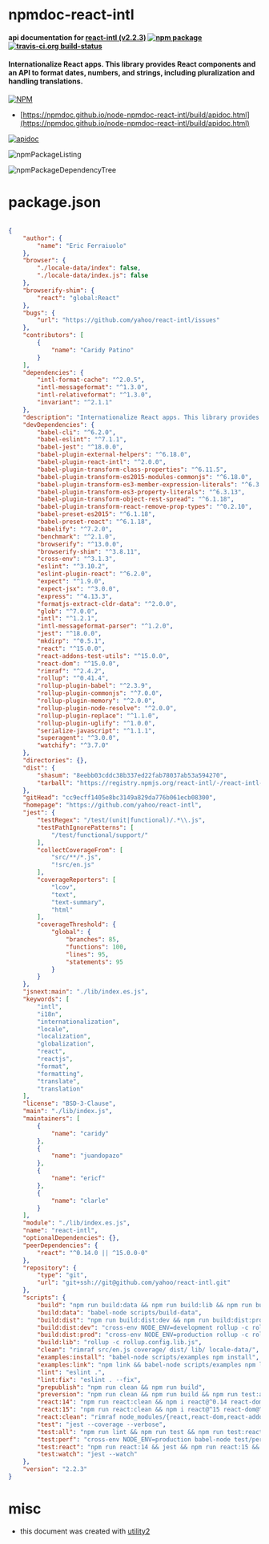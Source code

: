 # npmdoc-react-intl

#### api documentation for  [react-intl (v2.2.3)](https://github.com/yahoo/react-intl)  [![npm package](https://img.shields.io/npm/v/npmdoc-react-intl.svg?style=flat-square)](https://www.npmjs.org/package/npmdoc-react-intl) [![travis-ci.org build-status](https://api.travis-ci.org/npmdoc/node-npmdoc-react-intl.svg)](https://travis-ci.org/npmdoc/node-npmdoc-react-intl)

#### Internationalize React apps. This library provides React components and an API to format dates, numbers, and strings, including pluralization and handling translations.

[![NPM](https://nodei.co/npm/react-intl.png?downloads=true&downloadRank=true&stars=true)](https://www.npmjs.com/package/react-intl)

- [https://npmdoc.github.io/node-npmdoc-react-intl/build/apidoc.html](https://npmdoc.github.io/node-npmdoc-react-intl/build/apidoc.html)

[![apidoc](https://npmdoc.github.io/node-npmdoc-react-intl/build/screenCapture.buildCi.browser.%252Ftmp%252Fbuild%252Fapidoc.html.png)](https://npmdoc.github.io/node-npmdoc-react-intl/build/apidoc.html)

![npmPackageListing](https://npmdoc.github.io/node-npmdoc-react-intl/build/screenCapture.npmPackageListing.svg)

![npmPackageDependencyTree](https://npmdoc.github.io/node-npmdoc-react-intl/build/screenCapture.npmPackageDependencyTree.svg)



# package.json

```json

{
    "author": {
        "name": "Eric Ferraiuolo"
    },
    "browser": {
        "./locale-data/index": false,
        "./locale-data/index.js": false
    },
    "browserify-shim": {
        "react": "global:React"
    },
    "bugs": {
        "url": "https://github.com/yahoo/react-intl/issues"
    },
    "contributors": [
        {
            "name": "Caridy Patino"
        }
    ],
    "dependencies": {
        "intl-format-cache": "^2.0.5",
        "intl-messageformat": "^1.3.0",
        "intl-relativeformat": "^1.3.0",
        "invariant": "^2.1.1"
    },
    "description": "Internationalize React apps. This library provides React components and an API to format dates, numbers, and strings, including pluralization and handling translations.",
    "devDependencies": {
        "babel-cli": "^6.2.0",
        "babel-eslint": "^7.1.1",
        "babel-jest": "^18.0.0",
        "babel-plugin-external-helpers": "^6.18.0",
        "babel-plugin-react-intl": "^2.0.0",
        "babel-plugin-transform-class-properties": "^6.11.5",
        "babel-plugin-transform-es2015-modules-commonjs": "^6.18.0",
        "babel-plugin-transform-es3-member-expression-literals": "^6.3.13",
        "babel-plugin-transform-es3-property-literals": "^6.3.13",
        "babel-plugin-transform-object-rest-spread": "^6.1.18",
        "babel-plugin-transform-react-remove-prop-types": "^0.2.10",
        "babel-preset-es2015": "^6.1.18",
        "babel-preset-react": "^6.1.18",
        "babelify": "^7.2.0",
        "benchmark": "^2.1.0",
        "browserify": "^13.0.0",
        "browserify-shim": "^3.8.11",
        "cross-env": "^3.1.3",
        "eslint": "^3.10.2",
        "eslint-plugin-react": "^6.2.0",
        "expect": "^1.9.0",
        "expect-jsx": "^3.0.0",
        "express": "^4.13.3",
        "formatjs-extract-cldr-data": "^2.0.0",
        "glob": "^7.0.0",
        "intl": "^1.2.1",
        "intl-messageformat-parser": "^1.2.0",
        "jest": "^18.0.0",
        "mkdirp": "^0.5.1",
        "react": "^15.0.0",
        "react-addons-test-utils": "^15.0.0",
        "react-dom": "^15.0.0",
        "rimraf": "^2.4.2",
        "rollup": "^0.41.4",
        "rollup-plugin-babel": "^2.3.9",
        "rollup-plugin-commonjs": "^7.0.0",
        "rollup-plugin-memory": "^2.0.0",
        "rollup-plugin-node-resolve": "^2.0.0",
        "rollup-plugin-replace": "^1.1.0",
        "rollup-plugin-uglify": "^1.0.0",
        "serialize-javascript": "^1.1.1",
        "superagent": "^3.0.0",
        "watchify": "^3.7.0"
    },
    "directories": {},
    "dist": {
        "shasum": "8eebb03cddc38b337ed22fab78037ab53a594270",
        "tarball": "https://registry.npmjs.org/react-intl/-/react-intl-2.2.3.tgz"
    },
    "gitHead": "cc9ecff1405e8bc3149a829da776b061ecb08300",
    "homepage": "https://github.com/yahoo/react-intl",
    "jest": {
        "testRegex": "/test/(unit|functional)/.*\\.js",
        "testPathIgnorePatterns": [
            "/test/functional/support/"
        ],
        "collectCoverageFrom": [
            "src/**/*.js",
            "!src/en.js"
        ],
        "coverageReporters": [
            "lcov",
            "text",
            "text-summary",
            "html"
        ],
        "coverageThreshold": {
            "global": {
                "branches": 85,
                "functions": 100,
                "lines": 95,
                "statements": 95
            }
        }
    },
    "jsnext:main": "./lib/index.es.js",
    "keywords": [
        "intl",
        "i18n",
        "internationalization",
        "locale",
        "localization",
        "globalization",
        "react",
        "reactjs",
        "format",
        "formatting",
        "translate",
        "translation"
    ],
    "license": "BSD-3-Clause",
    "main": "./lib/index.js",
    "maintainers": [
        {
            "name": "caridy"
        },
        {
            "name": "juandopazo"
        },
        {
            "name": "ericf"
        },
        {
            "name": "clarle"
        }
    ],
    "module": "./lib/index.es.js",
    "name": "react-intl",
    "optionalDependencies": {},
    "peerDependencies": {
        "react": "^0.14.0 || ^15.0.0-0"
    },
    "repository": {
        "type": "git",
        "url": "git+ssh://git@github.com/yahoo/react-intl.git"
    },
    "scripts": {
        "build": "npm run build:data && npm run build:lib && npm run build:dist",
        "build:data": "babel-node scripts/build-data",
        "build:dist": "npm run build:dist:dev && npm run build:dist:prod",
        "build:dist:dev": "cross-env NODE_ENV=development rollup -c rollup.config.dist.js",
        "build:dist:prod": "cross-env NODE_ENV=production rollup -c rollup.config.dist.js",
        "build:lib": "rollup -c rollup.config.lib.js",
        "clean": "rimraf src/en.js coverage/ dist/ lib/ locale-data/",
        "examples:install": "babel-node scripts/examples npm install",
        "examples:link": "npm link && babel-node scripts/examples npm link react-intl",
        "lint": "eslint .",
        "lint:fix": "eslint . --fix",
        "prepublish": "npm run clean && npm run build",
        "preversion": "npm run clean && npm run build && npm run test:all",
        "react:14": "npm run react:clean && npm i react@^0.14 react-dom@^0.14 react-addons-test-utils@^0.14",
        "react:15": "npm run react:clean && npm i react@^15 react-dom@^15 react-addons-test-utils@^15",
        "react:clean": "rimraf node_modules/{react,react-dom,react-addons-test-utils}",
        "test": "jest --coverage --verbose",
        "test:all": "npm run lint && npm run test && npm run test:react",
        "test:perf": "cross-env NODE_ENV=production babel-node test/perf",
        "test:react": "npm run react:14 && jest && npm run react:15 && jest",
        "test:watch": "jest --watch"
    },
    "version": "2.2.3"
}
```



# misc
- this document was created with [utility2](https://github.com/kaizhu256/node-utility2)
